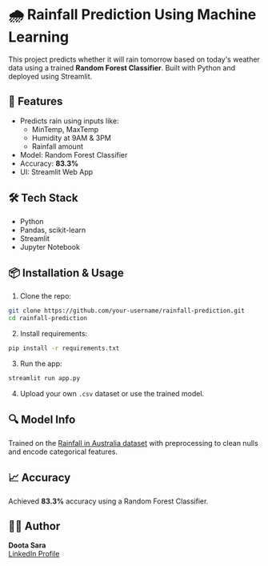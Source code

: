 
# 🌧️ Rainfall Prediction Using Machine Learning

This project predicts whether it will rain tomorrow based on today's weather data using a trained **Random Forest Classifier**. Built with Python and deployed using Streamlit.

## 🚀 Features
- Predicts rain using inputs like:
  - MinTemp, MaxTemp
  - Humidity at 9AM & 3PM
  - Rainfall amount
- Model: Random Forest Classifier
- Accuracy: **83.3%**
- UI: Streamlit Web App

## 🛠️ Tech Stack
- Python
- Pandas, scikit-learn
- Streamlit
- Jupyter Notebook

## 📦 Installation & Usage

1. Clone the repo:
```bash
git clone https://github.com/your-username/rainfall-prediction.git
cd rainfall-prediction
```

2. Install requirements:
```bash
pip install -r requirements.txt
```

3. Run the app:
```bash
streamlit run app.py
```

4. Upload your own `.csv` dataset or use the trained model.

## 🔍 Model Info
Trained on the [Rainfall in Australia dataset](https://www.kaggle.com/jsphyg/weather-dataset-rattle-package) with preprocessing to clean nulls and encode categorical features.

## 📈 Accuracy
Achieved **83.3%** accuracy using a Random Forest Classifier.


## 🙋‍♀️ Author
**Doota Sara**  
[LinkedIn Profile](https://www.linkedin.com/in/doota-sara-61bb522b5/)


